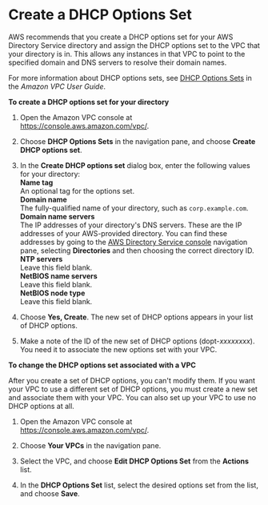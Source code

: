 # Create a DHCP Options Set<a name="simple_ad_dhcp_options_set"></a>

AWS recommends that you create a DHCP options set for your AWS Directory Service directory and assign the DHCP options set to the VPC that your directory is in\. This allows any instances in that VPC to point to the specified domain and DNS servers to resolve their domain names\.

 For more information about DHCP options sets, see [DHCP Options Sets](https://docs.aws.amazon.com/vpc/latest/userguide/VPC_DHCP_Options.html) in the *Amazon VPC User Guide*\.

**To create a DHCP options set for your directory**

1. Open the Amazon VPC console at [https://console\.aws\.amazon\.com/vpc/](https://console.aws.amazon.com/vpc/)\.

1. Choose **DHCP Options Sets** in the navigation pane, and choose **Create DHCP options set**\.

1. In the **Create DHCP options set** dialog box, enter the following values for your directory:  
**Name tag**  
An optional tag for the options set\.  
**Domain name**  
The fully\-qualified name of your directory, such as `corp.example.com`\.  
**Domain name servers**  
The IP addresses of your directory's DNS servers\. These are the IP addresses of your AWS\-provided directory\. You can find these addresses by going to the [AWS Directory Service console](https://console.aws.amazon.com/directoryservicev2/) navigation pane, selecting **Directories** and then choosing the correct directory ID\.  
**NTP servers**  
Leave this field blank\.  
**NetBIOS name servers**  
Leave this field blank\.  
**NetBIOS node type**  
Leave this field blank\.

1. Choose **Yes, Create**\. The new set of DHCP options appears in your list of DHCP options\.

1. Make a note of the ID of the new set of DHCP options \(dopt\-*xxxxxxxx*\)\. You need it to associate the new options set with your VPC\.

**To change the DHCP options set associated with a VPC**

After you create a set of DHCP options, you can't modify them\. If you want your VPC to use a different set of DHCP options, you must create a new set and associate them with your VPC\. You can also set up your VPC to use no DHCP options at all\.

1. Open the Amazon VPC console at [https://console\.aws\.amazon\.com/vpc/](https://console.aws.amazon.com/vpc/)\.

1. Choose **Your VPCs** in the navigation pane\.

1. Select the VPC, and choose **Edit DHCP Options Set** from the **Actions** list\.

1. In the **DHCP Options Set** list, select the desired options set from the list, and choose **Save**\.